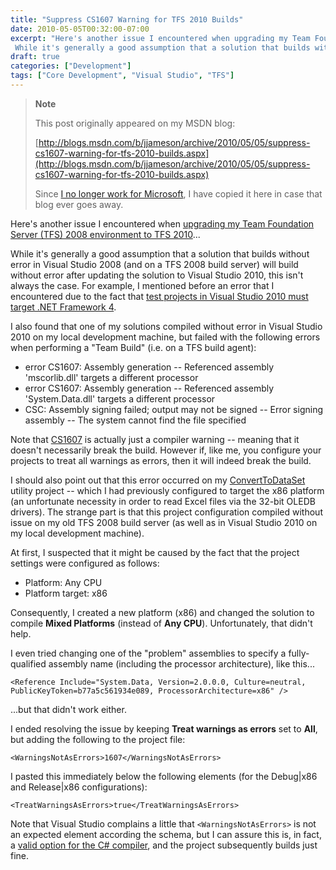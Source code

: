 ```yaml
---
title: "Suppress CS1607 Warning for TFS 2010 Builds"
date: 2010-05-05T00:32:00-07:00
excerpt: "Here's another issue I encountered when upgrading my Team Foundation Server (TFS) 2008 environment to TFS 2010 ... 
 While it's generally a good assumption that a solution that builds without error in Visual Studio 2008 (and on a TFS 2008 build server..."
draft: true
categories: ["Development"]
tags: ["Core Development", "Visual Studio", "TFS"]
---
```


> **Note**
>
> This post originally appeared on my MSDN blog:
>
> [http://blogs.msdn.com/b/jjameson/archive/2010/05/05/suppress-cs1607-warning-for-tfs-2010-builds.aspx](http://blogs.msdn.com/b/jjameson/archive/2010/05/05/suppress-cs1607-warning-for-tfs-2010-builds.aspx)
>
> Since [I no longer work for Microsoft](/blog/jjameson/2011/09/02/last-day-with-microsoft), I have copied it here in case that blog ever goes away.

Here's another issue I encountered when [upgrading my Team Foundation Server (TFS) 2008 environment to TFS 2010](/blog/jjameson/2010/05/04/upgrade-team-foundation-server-2008-to-tfs-2010-and-sharepoint-server-2010-overview)...

While it's generally a good assumption that a solution that builds without error in Visual Studio 2008 (and on a TFS 2008 build server) will build without error after updating the solution to Visual Studio 2010, this isn't always the case. For example, I mentioned before an error that I encountered due to the fact that [test projects in Visual Studio 2010 must target .NET Framework 4](/blog/jjameson/2010/04/28/test-projects-in-visual-studio-2010-must-target-net-framework-4).

I also found that one of my solutions compiled without error in Visual Studio 2010 on my local development machine, but failed with the following errors when performing a "Team Build" (i.e. on a TFS build agent):

- error CS1607: Assembly generation -- Referenced assembly 'mscorlib.dll' targets a different processor
- error CS1607: Assembly generation -- Referenced assembly 'System.Data.dll' targets a different processor
- CSC: Assembly signing failed; output may not be signed -- Error signing assembly -- The system cannot find the file specified

Note that [CS1607](http://msdn.microsoft.com/en-us/library/4a0640cd.aspx) is actually just a compiler warning -- meaning that it doesn't necessarily break the build. However if, like me, you configure your projects to treat all warnings as errors, then it will indeed break the build.

I should also point out that this error occurred on my [ConvertToDataSet](/blog/jjameson/2009/10/08/importing-pages-into-moss-2007-from-an-excel-file) utility project -- which I had previously configured to target the x86 platform (an unfortunate necessity in order to read Excel files via the 32-bit OLEDB drivers). The strange part is that this project configuration compiled without issue on my old TFS 2008 build server (as well as in Visual Studio 2010 on my local development machine).

At first, I suspected that it might be caused by the fact that the project settings were configured as follows:

- Platform: Any CPU
- Platform target: x86

Consequently, I created a new platform (x86) and changed the solution to compile **Mixed Platforms** (instead of **Any CPU**). Unfortunately, that didn't help.

I even tried changing one of the "problem" assemblies to specify a fully-qualified assembly name (including the processor architecture), like this...

```
<Reference Include="System.Data, Version=2.0.0.0, Culture=neutral, PublicKeyToken=b77a5c561934e089, ProcessorArchitecture=x86" />
```

...but that didn't work either.

I ended resolving the issue by keeping **Treat warnings as errors** set to **All**, but adding the following to the project file:

```
<WarningsNotAsErrors>1607</WarningsNotAsErrors>
```

I pasted this immediately below the following elements (for the Debug|x86 and Release|x86 configurations):

```
<TreatWarningsAsErrors>true</TreatWarningsAsErrors>
```

Note that Visual Studio complains a little that `<WarningsNotAsErrors>` is not an expected element according the schema, but I can assure this is, in fact, a [valid option for the C# compiler](http://msdn.microsoft.com/en-us/library/microsoft.build.tasks.csc.warningsnotaserrors.aspx), and the project subsequently builds just fine.

